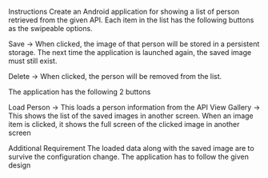 Instructions
Create an Android application for showing a list of person retrieved from the given API. Each item in the list has the following buttons as the swipeable options. 

Save -> When clicked, the image of that person will be stored in a persistent storage. The next time the application is launched again, the saved image must still exist.

Delete -> When clicked, the person will be removed from the list.

The application has the following 2 buttons

Load Person -> This loads a person information from the API
View Gallery -> This shows the list of the saved images in another screen. When an image item is clicked, it shows the full screen of the clicked image in another screen

Additional Requirement
The loaded data along with the saved image are to survive the configuration change. 
The application has to follow the given design

